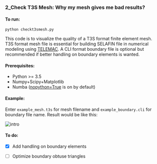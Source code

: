 ### 2_Check T3S Mesh: Why my mesh gives me bad results?

#### To run:

```
python checkt3smesh.py
```

This code is to visualize the quality of a T3S format finite element mesh. T3S format mesh file is essential for building SELAFIN file in numerical modeling using [TELEMAC](http://www.opentelemac.org/). A CLI format boundary file is optional but recommended if better handling on boundary elements is wanted.

#### Prerequisites:

* Python >= 3.5
* Numpy+Scipy+Matplotlib
* Numba ([nopython=True](https://numba.pydata.org/numba-doc/latest/user/5minguide.html) is on by default)

#### Example:

Enter `example_mesh.t3s` for mesh filename and `example_boundary.cli` for boundary file name. Result would be like this:

![intro](https://github.com/ZhiLiHydro/Self-Use-Handy-Codes/blob/master/2_CheckT3SMesh/example_result.png)

#### To do:

- [X] Add handling on boundary elements
- [ ] Optimize boundary obtuse triangles

